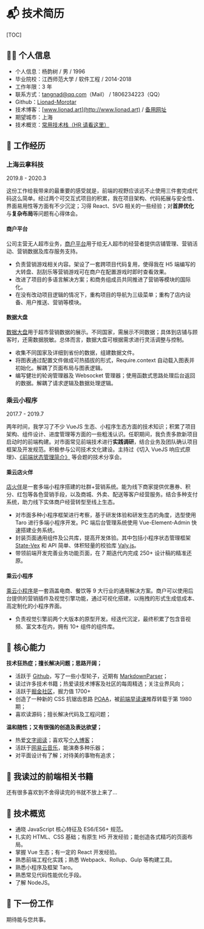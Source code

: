# 📬 技术简历

<style>
    body.h1_content_技术简历 #valine-vuepress-comment {
        display: none;
    }
</style>

[TOC]

## 👨‍🚀 个人信息

* 个人信息：杨韵树 / 男 / 1996
* 毕业院校：江西师范大学 / 软件工程 / 2014-2018
* 工作年限：3 年
* 联系方式：tangnad@qq.com（Mail） / 1806234223（QQ）
* Github：[Lionad-Morotar](https://github.com/Lionad-Morotar)
* 技术博客：[www.lionad.art](http://www.lionad.art) / [备用网址](https://mgear-blogs.obs-website.cn-east-3.myhuaweicloud.com/)
* 期望城市：上海
* 技术概览：[常用技术栈（HR 请看这里）](#🔨-技术概览)

## 🛫 工作经历

### 上海云拿科技

2019.8 - 2020.3

这份工作给我带来的最重要的感受就是，前端的视野应该远不止使用三件套完成代码这么简单。经过两个可交互式项目的积累，我在项目架构、代码拓展与安全性、界面易用性等方面有不少沉淀；习得 React、SVG 相关的一些经验；对**首屏优化**与**复杂布局**等问题有心得体会。

#### 商户平台

公司主营无人超市业务，[商户平台](/articles/gists/resume-prepare/commercial-platform.html)用于给无人超市的经营者提供店铺管理、营销活动、营销数据及库存服务支持。

* 负责营销游戏相关内容。架设了一套跨项目代码复用，使得我在 H5 端编写的大转盘、刮刮乐等营销游戏可在商户在配置游戏时即时查看效果。
* 改进了项目的多语言解决方案；和商务组成员共同推进了营销等模块的国际化。
* 在没有改动项目逻辑的情况下，重构项目的导航为三级菜单；重构了店内设备、用户推送、营销等模块。

#### 数据大盘

[数据大盘](/articles/gists/resume-prepare/shop-data.html)用于超市营销数据的展示。不同国家，需展示不同数据；具体到店铺与顾客时，还需数据脱敏。总体而言，数据大盘可根据需求进行灵活调整与控制。

* 收集不同国家及详细到省份的数据，组建数据文件。
* 将图表通过配置文件做成可热插拔的形式，Require.context 自动载入图表并初始化。解耦了页面布局与图表逻辑。
* 编写健壮的轮询管理器及 Websocket 管理器；使用函数式思路处理后台返回的数据。解耦了请求逻辑及数据处理逻辑。

### 乘云小程序

2017.7 - 2019.7

两年时间，我学习了不少 VueJS 生态、小程序生态方面的技术知识；积累了项目架构、组件设计、进度管理等方面的一些粗浅认识。任职期间，我负责多款新项目启动时的前端构建。对市面常见前端技术进行**实践调研**，结合业务及团队确认项目框架及开发规范。积极参与公司技术文化建设。主持过《切入 VueJS 响应式原理》、[《前端状态管理简介》](https://resume-assets.obs-website.cn-east-3.myhuaweicloud.com/%E5%89%8D%E7%AB%AF%E7%8A%B6%E6%80%81%E7%AE%A1%E7%90%86%E7%AE%80%E4%BB%8B.pptx) 等会题的技术分享会。

#### 乘云店火伴

[店火伴](http://www.takecloud.cn/home/shopPartner)是一套多端小程序搭建的社群+营销系统。能为线下商家提供优惠券、积分、红包等各色营销手段，以及商城、外卖、配送等客户经营服务。结合多种支付系统，助力线下实体商户经营转型至线上生态。

* 对市面多种小程序框架进行考察，基于研发体验和研发生态的角度，选型使用 Taro 进行多端小程序开发。PC 端后台管理系统使用 Vue-Element-Admin 快速搭建业务系统。
* 封装页面通用组件及公共库，提高开发体验。其中包括小程序状态管理框架 [State-Vex](https://github.com/takecloud/state-vex) 和 API 简单、体积轻量的校验库 [Valy.js](https://github.com/takecloud/valy)。
* 带领前端开发完善业务功能页面，在 7 期迭代内完成 250+ 设计稿的精准还原。

#### 乘云小程序

[乘云小程序](/articles/gists/resume-prepare/takecloud.html)是一套涵盖电商、餐饮等 9 大行业的通用解决方案。商户可以使用后台提供的营销插件及视觉引擎功能，通过可视化搭建，以拖拽的形式生成低成本、高定制化的小程序界面。

* 负责视觉引擎前两个大版本的原型开发。经迭代沉淀，最终积累了包含音视频、富文本在内，拥有 10+ 组件的组件库。

## 💖 核心能力

**技术狂热症；擅长解决问题；思路开阔；**

* 活跃于 [Github](https://github.com/Lionad-Morotar)，写了一些小型轮子，近期有 [MarkdownParser](https://github.com/Lionad-Morotar/read-source-code/tree/master/module/markdown-parser)；
* 读过许多技术书籍；热爱读技术博客及社区的每周精选；关注业界风向；
* 活跃于[掘金社区](https://juejin.im/user/289926800227694)，掘力值 1700+
* 创造了一种新的 CSS 抗锯齿思路 [POAA](https://juejin.im/post/6844904180776173581)，被[前端早读课](https://mp.weixin.qq.com/profile?src=3&timestamp=1596562383&ver=1&signature=07VDeMiUAG0av39cka13COjcq44y7n*Dm-SQWhg5*7EXWFNrljOrwLHppSHEyIt79pg3qdfkzbf7IcjfnYQi1A==)推荐转载于第 1980 期；
* 喜欢读源码；擅长解决代码及工程问题；

**温和随性；又有很强的创造及表达欲望；**

* 热爱[文字阅读](https://book.douban.com/people/lionad/collect)；喜欢写[个人博客](https://mgear-blogs.obs-website.cn-east-3.myhuaweicloud.com/)；
* 活跃于[网易云音乐](https://music.163.com/#/user/home?id=64236446)，能演奏多种乐器；
* 对平面设计有了解；对待美的事物有追求；

## 📕 我读过的前端相关书籍

<Commend
    type="title"
    src="https://cdn.jsdelivr.net/gh/Lionad-Morotar/blog-cdn/image/books/20200805015516.png"
    :callouts="[
        '《Webpack 实战：入门、进阶与调优》',
        '居玉皓 著 / 机械工业出版社 / 2019-6',
        'https://book.douban.com/subject/34430881/'
    ]"
/>

<Commend
    type="title"
    src="https://cdn.jsdelivr.net/gh/Lionad-Morotar/blog-cdn/image/books/20200805182455.png"
    :callouts="[
        '《JavaScript 之美》',
        'Anton Kovalyov / 杜春晓/司伟伟 / 中国电力出版社 / 2017-12-1',
        'https://book.douban.com/subject/28524769/'
    ]"
/>

<Commend
    type="title"
    src="https://cdn.jsdelivr.net/gh/Lionad-Morotar/blog-cdn/image/books/20200805182755.png"
    :callouts="[
        '《大教堂与集市》',
        'Eric S·Raymond / 卫剑钒 / 中国电力出版社 / 2014-5',
        'https://book.douban.com/subject/25881855/'
    ]"
/>

<Commend
    type="title"
    src="https://cdn.jsdelivr.net/gh/Lionad-Morotar/blog-cdn/image/books/20200805182951.png"
    :callouts="[
        '《计算机科学精粹》',
        '沃德斯顿·费雷拉·菲尔多 / 蒋楠 / 人民邮电出版社 / 2019-1',
        'https://book.douban.com/subject/30382590/'
    ]"
/>

<Commend
    type="title"
    src="https://cdn.jsdelivr.net/gh/Lionad-Morotar/blog-cdn/image/books/20200805183056.png"
    :callouts="[
        '《SEO 实战宝典》',
        '丁士锋 / 人民邮电出版社 / 2015-4-1',
        'https://book.douban.com/subject/26676942/'
    ]"
/>

<Commend
    type="title"
    caption="《我写我型》"
/>

<Commend
    type="title"
    caption="《艺术·设计的色彩构成》"
/>

<Commend
    type="title"
    caption="《艺术·设计的平面构成》"
/>

<Commend
    type="title"
    caption="《排版技术》"
/>

<Commend
    type="title"
    caption="《治字百方》"
/>

<Commend
    type="title"
    caption="《超越平凡的平面设计》"
/>

<Commend
    type="title"
    caption="《CSS 设计彻底研究》"
/>

<Commend
    type="title"
    src="https://cdn.jsdelivr.net/gh/Lionad-Morotar/blog-cdn/image/books/20200805183510.png"
    :callouts="[
        '《JavaScript 忍者秘籍》',
        'John Resig/Bear Bibeault / 徐涛 / 人民邮电出版社 / 2015-10',
        'https://book.douban.com/subject/26638316/'
    ]"
/>

<Commend
    type="title"
    src="https://cdn.jsdelivr.net/gh/Lionad-Morotar/blog-cdn/image/books/20200805183627.png"
    :callouts="[
        '《JavaScript 语言精粹》',
        'Douglas Crockford / 赵泽欣/鄢学鹍 / 电子工业出版社 / 2009-4',
        'https://book.douban.com/subject/3590768/'
    ]"
/>

<Commend
    type="title"
    src="https://cdn.jsdelivr.net/gh/Lionad-Morotar/blog-cdn/image/books/20200805183735.png"
    :callouts="[
        '《前端工程化：体系设计与实践》',
        '周俊鹏 / 电子工业出版社 / 2018-1',
        'https://book.douban.com/subject/27605366/'
    ]"
/>

<Commend
    type="title"
    src="https://cdn.jsdelivr.net/gh/Lionad-Morotar/blog-cdn/image/books/20200805183829.png"
    :callouts="[
        '《JavaScript 面向对象精要》',
        '尼古拉斯·泽卡斯 / 胡世杰 / 人民邮电出版社 / 2015-4',
        'https://book.douban.com/subject/26352658/'
    ]"
/>

<Commend
    type="title"
    src="https://cdn.jsdelivr.net/gh/Lionad-Morotar/blog-cdn/image/books/20200805183921.png"
    :callouts="[
        '《JavaScript 启示录》',
        'Cody Lindley / 徐涛 / 人民邮电出版社 / 2014-3-1',
        'https://book.douban.com/subject/25837367/'
    ]"
/>

<Commend
    type="title"
    src="https://cdn.jsdelivr.net/gh/Lionad-Morotar/blog-cdn/image/books/20200805184009.png"
    :callouts="[
        '《编写可维护的 JavaScript》',
        '扎卡斯 / 李晶/郭凯/张散集 / 人民邮电出版社 / 2013-4',
        'https://book.douban.com/subject/21792530/'
    ]"
/>

<Commend
    type="title"
    src="https://cdn.jsdelivr.net/gh/Lionad-Morotar/blog-cdn/image/books/20200805184114.png"
    :callouts="[
        '《你不知道的JavaScript（上卷）》',
        'Kyle Simpson / 赵望野/梁杰 / 人民邮电出版社 / 2015-4',
        'https://book.douban.com/subject/26351021/'
    ]"
/>

<Commend
    type="title"
    src="https://cdn.jsdelivr.net/gh/Lionad-Morotar/blog-cdn/image/books/黑客与画家.jpg"
    :callouts="[
        '《黑客与画家》',
        '做一个异端是有回报的，不仅是在科学领域，在任何有竞争的地方，只要你能看到别人看不到或不敢看的东西，你就有很大的优势。',
    ]"
/>

还有很多喜欢到不舍得读完的书就不放上来了...

## 🔨 技术概览

* 通晓 JavaScript 核心特征及 ES6/ES6+ 规范。
* 扎实的 HTML、CSS 基础；有原生 H5 开发经验；能创造各式精巧的页面布局。
* 掌握 Vue 生态；有一定的 React 开发经验。
* 熟悉前端工程化实践；熟悉 Webpack、Rollup、Gulp 等构建工具。
* 熟悉小程序及框架 Taro。
* 熟悉常见代码性能优化手段。
* 了解 NodeJS。

## 🛫 下一份工作

期待能与您共事。
